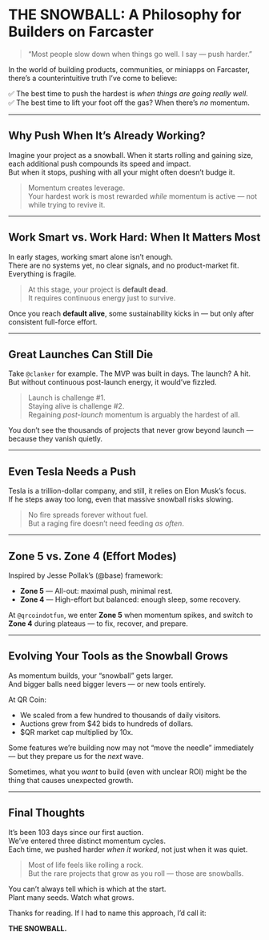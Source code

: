 # THE SNOWBALL: A Philosophy for Builders on Farcaster

> “Most people slow down when things go well. I say — push harder.”

In the world of building products, communities, or miniapps on Farcaster, there’s a counterintuitive truth I’ve come to believe:

✅ The best time to push the hardest is *when things are going really well*.  
✅ The best time to lift your foot off the gas? When there’s *no* momentum.

---

## Why Push When It’s Already Working?

Imagine your project as a snowball. When it starts rolling and gaining size, each additional push compounds its speed and impact.  
But when it stops, pushing with all your might often doesn’t budge it.

> Momentum creates leverage.  
> Your hardest work is most rewarded *while* momentum is active — not while trying to revive it.

---

## Work Smart vs. Work Hard: When It Matters Most

In early stages, working smart alone isn’t enough.  
There are no systems yet, no clear signals, and no product-market fit. Everything is fragile.

> At this stage, your project is **default dead**.  
It requires continuous energy just to survive.

Once you reach **default alive**, some sustainability kicks in — but only after consistent full-force effort.

---

## Great Launches Can Still Die

Take `@clanker` for example. The MVP was built in days. The launch? A hit.  
But without continuous post-launch energy, it would’ve fizzled.

> Launch is challenge #1.  
> Staying alive is challenge #2.  
> Regaining *post-launch* momentum is arguably the hardest of all.

You don’t see the thousands of projects that never grow beyond launch — because they vanish quietly.

---

## Even Tesla Needs a Push

Tesla is a trillion-dollar company, and still, it relies on Elon Musk’s focus.  
If he steps away too long, even that massive snowball risks slowing.

> No fire spreads forever without fuel.  
> But a raging fire doesn’t need feeding *as often*.

---

## Zone 5 vs. Zone 4 (Effort Modes)

Inspired by Jesse Pollak’s (@base) framework:

- **Zone 5** — All-out: maximal push, minimal rest.
- **Zone 4** — High-effort but balanced: enough sleep, some recovery.

At `@qrcoindotfun`, we enter **Zone 5** when momentum spikes, and switch to **Zone 4** during plateaus — to fix, recover, and prepare.

---

## Evolving Your Tools as the Snowball Grows

As momentum builds, your “snowball” gets larger.  
And bigger balls need bigger levers — or new tools entirely.

At QR Coin:
- We scaled from a few hundred to thousands of daily visitors.
- Auctions grew from $42 bids to hundreds of dollars.
- $QR market cap multiplied by 10x.

Some features we’re building now may not “move the needle” immediately — but they prepare us for the *next* wave.

Sometimes, what you *want* to build (even with unclear ROI) might be the thing that causes unexpected growth.

---

## Final Thoughts

It’s been 103 days since our first auction.  
We’ve entered three distinct momentum cycles.  
Each time, we pushed harder *when it worked*, not just when it was quiet.

> Most of life feels like rolling a rock.  
> But the rare projects that grow as you roll — those are snowballs.

You can’t always tell which is which at the start.  
Plant many seeds. Watch what grows.

Thanks for reading. If I had to name this approach, I’d call it:

**THE SNOWBALL.**
